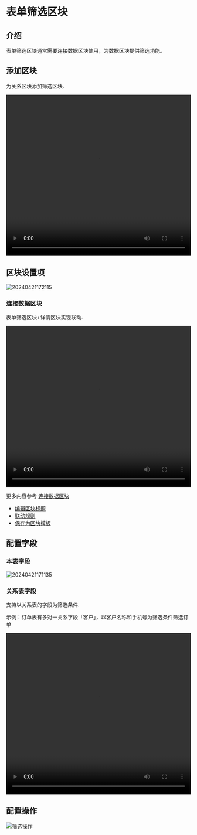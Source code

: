 # 表单筛选区块

## 介绍

表单筛选区块通常需要连接数据区块使用，为数据区块提供筛选功能。

## 添加区块

为关系区块添加筛选区块.

  <video width="100%" height="440" controls>
      <source src="https://static-docs.nocobase.com/20240408205156.mp4" type="video/mp4">
    </video>

## 区块设置项

![20240421172115](https://static-docs.nocobase.com/20240421172115.png)

### 连接数据区块

表单筛选区块+详情区块实现联动.

  <video width="100%" height="440" controls>
      <source src="https://static-docs.nocobase.com/20240421170947.mp4" type="video/mp4">
    </video>

更多内容参考 [连接数据区块](/handbook/ui/blocks/block-settings/connect-block)

- [编辑区块标题](/handbook/ui/blocks/block-settings/block-title)
- [联动规则](/handbook/ui/blocks/block-settings/linkage-rule)
- [保存为区块模板](/handbook/ui/blocks/block-settings/block-template)

## 配置字段

### 本表字段

![20240421171135](https://static-docs.nocobase.com/20240421171135.png)

### 关系表字段

支持以关系表的字段为筛选条件.

示例：订单表有多对一关系字段「客户」，以客户名称和手机号为筛选条件筛选订单

<video width="100%" height="440" controls>
<source src="https://static-docs.nocobase.com/20240421171437.mp4" type="video/mp4">
</video>

## 配置操作

![筛选操作](https://static-docs.nocobase.com/20240421171839.png)
